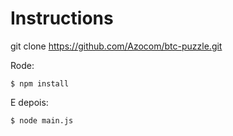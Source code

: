 # Instructions

git clone https://github.com/Azocom/btc-puzzle.git

Rode:

`$ npm install`

E depois:

`$ node main.js`
